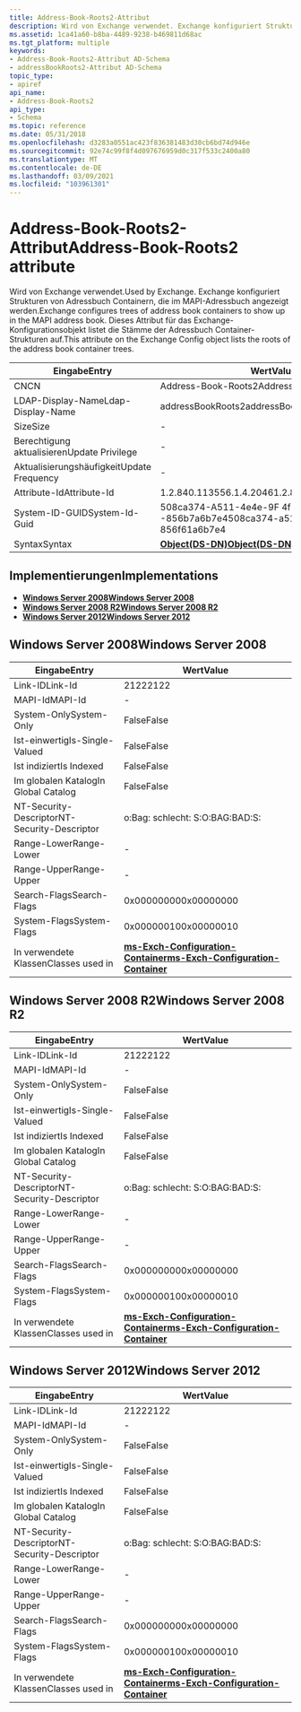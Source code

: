 ```yaml
---
title: Address-Book-Roots2-Attribut
description: Wird von Exchange verwendet. Exchange konfiguriert Strukturen von Adressbuch Containern, die im MAPI-Adressbuch angezeigt werden. Dieses Attribut für das Exchange-Konfigurationsobjekt listet die Stämme der Adressbuch Container-Strukturen auf. | Address-Book-Roots2-Attribut
ms.assetid: 1ca41a60-b8ba-4489-9238-b469811d68ac
ms.tgt_platform: multiple
keywords:
- Address-Book-Roots2-Attribut AD-Schema
- addressBookRoots2-Attribut AD-Schema
topic_type:
- apiref
api_name:
- Address-Book-Roots2
api_type:
- Schema
ms.topic: reference
ms.date: 05/31/2018
ms.openlocfilehash: d3283a0551ac423f836381483d30cb6bd74d946e
ms.sourcegitcommit: 92e74c99f8f4d097676959d0c317f533c2400a80
ms.translationtype: MT
ms.contentlocale: de-DE
ms.lasthandoff: 03/09/2021
ms.locfileid: "103961301"
---
```

# <a name="address-book-roots2-attribute"></a><span data-ttu-id="13ad9-108">Address-Book-Roots2-Attribut</span><span class="sxs-lookup"><span data-stu-id="13ad9-108">Address-Book-Roots2 attribute</span></span>

<span data-ttu-id="13ad9-109">Wird von Exchange verwendet.</span><span class="sxs-lookup"><span data-stu-id="13ad9-109">Used by Exchange.</span></span> <span data-ttu-id="13ad9-110">Exchange konfiguriert Strukturen von Adressbuch Containern, die im MAPI-Adressbuch angezeigt werden.</span><span class="sxs-lookup"><span data-stu-id="13ad9-110">Exchange configures trees of address book containers to show up in the MAPI address book.</span></span> <span data-ttu-id="13ad9-111">Dieses Attribut für das Exchange-Konfigurationsobjekt listet die Stämme der Adressbuch Container-Strukturen auf.</span><span class="sxs-lookup"><span data-stu-id="13ad9-111">This attribute on the Exchange Config object lists the roots of the address book container trees.</span></span>



| <span data-ttu-id="13ad9-112">Eingabe</span><span class="sxs-lookup"><span data-stu-id="13ad9-112">Entry</span></span> | <span data-ttu-id="13ad9-113">Wert</span><span class="sxs-lookup"><span data-stu-id="13ad9-113">Value</span></span> |
|-------------------|-----------------------------------------|
| <span data-ttu-id="13ad9-114">CN</span><span class="sxs-lookup"><span data-stu-id="13ad9-114">CN</span></span>                | <span data-ttu-id="13ad9-115">Address-Book-Roots2</span><span class="sxs-lookup"><span data-stu-id="13ad9-115">Address-Book-Roots2</span></span>                     |
| <span data-ttu-id="13ad9-116">LDAP-Display-Name</span><span class="sxs-lookup"><span data-stu-id="13ad9-116">Ldap-Display-Name</span></span> | <span data-ttu-id="13ad9-117">addressBookRoots2</span><span class="sxs-lookup"><span data-stu-id="13ad9-117">addressBookRoots2</span></span>                       |
| <span data-ttu-id="13ad9-118">Size</span><span class="sxs-lookup"><span data-stu-id="13ad9-118">Size</span></span>              | \-                                      |
| <span data-ttu-id="13ad9-119">Berechtigung aktualisieren</span><span class="sxs-lookup"><span data-stu-id="13ad9-119">Update Privilege</span></span>  | \-                                      |
| <span data-ttu-id="13ad9-120">Aktualisierungshäufigkeit</span><span class="sxs-lookup"><span data-stu-id="13ad9-120">Update Frequency</span></span>  | \-                                      |
| <span data-ttu-id="13ad9-121">Attribute-Id</span><span class="sxs-lookup"><span data-stu-id="13ad9-121">Attribute-Id</span></span>      | <span data-ttu-id="13ad9-122">1.2.840.113556.1.4.2046</span><span class="sxs-lookup"><span data-stu-id="13ad9-122">1.2.840.113556.1.4.2046</span></span>                 |
| <span data-ttu-id="13ad9-123">System-ID-GUID</span><span class="sxs-lookup"><span data-stu-id="13ad9-123">System-Id-Guid</span></span>    | <span data-ttu-id="13ad9-124">508ca374-A511-4e4e-9F 4f -856b7a6b7e4</span><span class="sxs-lookup"><span data-stu-id="13ad9-124">508ca374-a511-4e4e-9f4f-856f61a6b7e4</span></span>    |
| <span data-ttu-id="13ad9-125">Syntax</span><span class="sxs-lookup"><span data-stu-id="13ad9-125">Syntax</span></span>            | [<span data-ttu-id="13ad9-126">**Object(DS-DN)**</span><span class="sxs-lookup"><span data-stu-id="13ad9-126">**Object(DS-DN)**</span></span>](s-object-ds-dn.md) |



## <a name="implementations"></a><span data-ttu-id="13ad9-127">Implementierungen</span><span class="sxs-lookup"><span data-stu-id="13ad9-127">Implementations</span></span>

-   [<span data-ttu-id="13ad9-128">**Windows Server 2008**</span><span class="sxs-lookup"><span data-stu-id="13ad9-128">**Windows Server 2008**</span></span>](#windows-server-2008)
-   [<span data-ttu-id="13ad9-129">**Windows Server 2008 R2**</span><span class="sxs-lookup"><span data-stu-id="13ad9-129">**Windows Server 2008 R2**</span></span>](#windows-server-2008-r2)
-   [<span data-ttu-id="13ad9-130">**Windows Server 2012**</span><span class="sxs-lookup"><span data-stu-id="13ad9-130">**Windows Server 2012**</span></span>](#windows-server-2012)

## <a name="windows-server-2008"></a><span data-ttu-id="13ad9-131">Windows Server 2008</span><span class="sxs-lookup"><span data-stu-id="13ad9-131">Windows Server 2008</span></span>



| <span data-ttu-id="13ad9-132">Eingabe</span><span class="sxs-lookup"><span data-stu-id="13ad9-132">Entry</span></span> | <span data-ttu-id="13ad9-133">Wert</span><span class="sxs-lookup"><span data-stu-id="13ad9-133">Value</span></span> |
|------------------------|--------------------------------------------------------------------------------------|
| <span data-ttu-id="13ad9-134">Link-ID</span><span class="sxs-lookup"><span data-stu-id="13ad9-134">Link-Id</span></span>                | <span data-ttu-id="13ad9-135">2122</span><span class="sxs-lookup"><span data-stu-id="13ad9-135">2122</span></span>                                                                                 |
| <span data-ttu-id="13ad9-136">MAPI-Id</span><span class="sxs-lookup"><span data-stu-id="13ad9-136">MAPI-Id</span></span>                | \-                                                                                   |
| <span data-ttu-id="13ad9-137">System-Only</span><span class="sxs-lookup"><span data-stu-id="13ad9-137">System-Only</span></span>            | <span data-ttu-id="13ad9-138">False</span><span class="sxs-lookup"><span data-stu-id="13ad9-138">False</span></span>                                                                                |
| <span data-ttu-id="13ad9-139">Ist-einwertig</span><span class="sxs-lookup"><span data-stu-id="13ad9-139">Is-Single-Valued</span></span>       | <span data-ttu-id="13ad9-140">False</span><span class="sxs-lookup"><span data-stu-id="13ad9-140">False</span></span>                                                                                |
| <span data-ttu-id="13ad9-141">Ist indiziert</span><span class="sxs-lookup"><span data-stu-id="13ad9-141">Is Indexed</span></span>             | <span data-ttu-id="13ad9-142">False</span><span class="sxs-lookup"><span data-stu-id="13ad9-142">False</span></span>                                                                                |
| <span data-ttu-id="13ad9-143">Im globalen Katalog</span><span class="sxs-lookup"><span data-stu-id="13ad9-143">In Global Catalog</span></span>      | <span data-ttu-id="13ad9-144">False</span><span class="sxs-lookup"><span data-stu-id="13ad9-144">False</span></span>                                                                                |
| <span data-ttu-id="13ad9-145">NT-Security-Descriptor</span><span class="sxs-lookup"><span data-stu-id="13ad9-145">NT-Security-Descriptor</span></span> | <span data-ttu-id="13ad9-146">o:Bag: schlecht: S:</span><span class="sxs-lookup"><span data-stu-id="13ad9-146">O:BAG:BAD:S:</span></span>                                                                         |
| <span data-ttu-id="13ad9-147">Range-Lower</span><span class="sxs-lookup"><span data-stu-id="13ad9-147">Range-Lower</span></span>            | \-                                                                                   |
| <span data-ttu-id="13ad9-148">Range-Upper</span><span class="sxs-lookup"><span data-stu-id="13ad9-148">Range-Upper</span></span>            | \-                                                                                   |
| <span data-ttu-id="13ad9-149">Search-Flags</span><span class="sxs-lookup"><span data-stu-id="13ad9-149">Search-Flags</span></span>           | <span data-ttu-id="13ad9-150">0x00000000</span><span class="sxs-lookup"><span data-stu-id="13ad9-150">0x00000000</span></span>                                                                           |
| <span data-ttu-id="13ad9-151">System-Flags</span><span class="sxs-lookup"><span data-stu-id="13ad9-151">System-Flags</span></span>           | <span data-ttu-id="13ad9-152">0x00000010</span><span class="sxs-lookup"><span data-stu-id="13ad9-152">0x00000010</span></span>                                                                           |
| <span data-ttu-id="13ad9-153">In verwendete Klassen</span><span class="sxs-lookup"><span data-stu-id="13ad9-153">Classes used in</span></span>        | [<span data-ttu-id="13ad9-154">**ms-Exch-Configuration-Container**</span><span class="sxs-lookup"><span data-stu-id="13ad9-154">**ms-Exch-Configuration-Container**</span></span>](c-msexchconfigurationcontainer.md)<br/> |



## <a name="windows-server-2008-r2"></a><span data-ttu-id="13ad9-155">Windows Server 2008 R2</span><span class="sxs-lookup"><span data-stu-id="13ad9-155">Windows Server 2008 R2</span></span>



| <span data-ttu-id="13ad9-156">Eingabe</span><span class="sxs-lookup"><span data-stu-id="13ad9-156">Entry</span></span> | <span data-ttu-id="13ad9-157">Wert</span><span class="sxs-lookup"><span data-stu-id="13ad9-157">Value</span></span> |
|------------------------|--------------------------------------------------------------------------------------|
| <span data-ttu-id="13ad9-158">Link-ID</span><span class="sxs-lookup"><span data-stu-id="13ad9-158">Link-Id</span></span>                | <span data-ttu-id="13ad9-159">2122</span><span class="sxs-lookup"><span data-stu-id="13ad9-159">2122</span></span>                                                                                 |
| <span data-ttu-id="13ad9-160">MAPI-Id</span><span class="sxs-lookup"><span data-stu-id="13ad9-160">MAPI-Id</span></span>                | \-                                                                                   |
| <span data-ttu-id="13ad9-161">System-Only</span><span class="sxs-lookup"><span data-stu-id="13ad9-161">System-Only</span></span>            | <span data-ttu-id="13ad9-162">False</span><span class="sxs-lookup"><span data-stu-id="13ad9-162">False</span></span>                                                                                |
| <span data-ttu-id="13ad9-163">Ist-einwertig</span><span class="sxs-lookup"><span data-stu-id="13ad9-163">Is-Single-Valued</span></span>       | <span data-ttu-id="13ad9-164">False</span><span class="sxs-lookup"><span data-stu-id="13ad9-164">False</span></span>                                                                                |
| <span data-ttu-id="13ad9-165">Ist indiziert</span><span class="sxs-lookup"><span data-stu-id="13ad9-165">Is Indexed</span></span>             | <span data-ttu-id="13ad9-166">False</span><span class="sxs-lookup"><span data-stu-id="13ad9-166">False</span></span>                                                                                |
| <span data-ttu-id="13ad9-167">Im globalen Katalog</span><span class="sxs-lookup"><span data-stu-id="13ad9-167">In Global Catalog</span></span>      | <span data-ttu-id="13ad9-168">False</span><span class="sxs-lookup"><span data-stu-id="13ad9-168">False</span></span>                                                                                |
| <span data-ttu-id="13ad9-169">NT-Security-Descriptor</span><span class="sxs-lookup"><span data-stu-id="13ad9-169">NT-Security-Descriptor</span></span> | <span data-ttu-id="13ad9-170">o:Bag: schlecht: S:</span><span class="sxs-lookup"><span data-stu-id="13ad9-170">O:BAG:BAD:S:</span></span>                                                                         |
| <span data-ttu-id="13ad9-171">Range-Lower</span><span class="sxs-lookup"><span data-stu-id="13ad9-171">Range-Lower</span></span>            | \-                                                                                   |
| <span data-ttu-id="13ad9-172">Range-Upper</span><span class="sxs-lookup"><span data-stu-id="13ad9-172">Range-Upper</span></span>            | \-                                                                                   |
| <span data-ttu-id="13ad9-173">Search-Flags</span><span class="sxs-lookup"><span data-stu-id="13ad9-173">Search-Flags</span></span>           | <span data-ttu-id="13ad9-174">0x00000000</span><span class="sxs-lookup"><span data-stu-id="13ad9-174">0x00000000</span></span>                                                                           |
| <span data-ttu-id="13ad9-175">System-Flags</span><span class="sxs-lookup"><span data-stu-id="13ad9-175">System-Flags</span></span>           | <span data-ttu-id="13ad9-176">0x00000010</span><span class="sxs-lookup"><span data-stu-id="13ad9-176">0x00000010</span></span>                                                                           |
| <span data-ttu-id="13ad9-177">In verwendete Klassen</span><span class="sxs-lookup"><span data-stu-id="13ad9-177">Classes used in</span></span>        | [<span data-ttu-id="13ad9-178">**ms-Exch-Configuration-Container**</span><span class="sxs-lookup"><span data-stu-id="13ad9-178">**ms-Exch-Configuration-Container**</span></span>](c-msexchconfigurationcontainer.md)<br/> |



## <a name="windows-server-2012"></a><span data-ttu-id="13ad9-179">Windows Server 2012</span><span class="sxs-lookup"><span data-stu-id="13ad9-179">Windows Server 2012</span></span>



| <span data-ttu-id="13ad9-180">Eingabe</span><span class="sxs-lookup"><span data-stu-id="13ad9-180">Entry</span></span> | <span data-ttu-id="13ad9-181">Wert</span><span class="sxs-lookup"><span data-stu-id="13ad9-181">Value</span></span> |
|------------------------|--------------------------------------------------------------------------------------|
| <span data-ttu-id="13ad9-182">Link-ID</span><span class="sxs-lookup"><span data-stu-id="13ad9-182">Link-Id</span></span>                | <span data-ttu-id="13ad9-183">2122</span><span class="sxs-lookup"><span data-stu-id="13ad9-183">2122</span></span>                                                                                 |
| <span data-ttu-id="13ad9-184">MAPI-Id</span><span class="sxs-lookup"><span data-stu-id="13ad9-184">MAPI-Id</span></span>                | \-                                                                                   |
| <span data-ttu-id="13ad9-185">System-Only</span><span class="sxs-lookup"><span data-stu-id="13ad9-185">System-Only</span></span>            | <span data-ttu-id="13ad9-186">False</span><span class="sxs-lookup"><span data-stu-id="13ad9-186">False</span></span>                                                                                |
| <span data-ttu-id="13ad9-187">Ist-einwertig</span><span class="sxs-lookup"><span data-stu-id="13ad9-187">Is-Single-Valued</span></span>       | <span data-ttu-id="13ad9-188">False</span><span class="sxs-lookup"><span data-stu-id="13ad9-188">False</span></span>                                                                                |
| <span data-ttu-id="13ad9-189">Ist indiziert</span><span class="sxs-lookup"><span data-stu-id="13ad9-189">Is Indexed</span></span>             | <span data-ttu-id="13ad9-190">False</span><span class="sxs-lookup"><span data-stu-id="13ad9-190">False</span></span>                                                                                |
| <span data-ttu-id="13ad9-191">Im globalen Katalog</span><span class="sxs-lookup"><span data-stu-id="13ad9-191">In Global Catalog</span></span>      | <span data-ttu-id="13ad9-192">False</span><span class="sxs-lookup"><span data-stu-id="13ad9-192">False</span></span>                                                                                |
| <span data-ttu-id="13ad9-193">NT-Security-Descriptor</span><span class="sxs-lookup"><span data-stu-id="13ad9-193">NT-Security-Descriptor</span></span> | <span data-ttu-id="13ad9-194">o:Bag: schlecht: S:</span><span class="sxs-lookup"><span data-stu-id="13ad9-194">O:BAG:BAD:S:</span></span>                                                                         |
| <span data-ttu-id="13ad9-195">Range-Lower</span><span class="sxs-lookup"><span data-stu-id="13ad9-195">Range-Lower</span></span>            | \-                                                                                   |
| <span data-ttu-id="13ad9-196">Range-Upper</span><span class="sxs-lookup"><span data-stu-id="13ad9-196">Range-Upper</span></span>            | \-                                                                                   |
| <span data-ttu-id="13ad9-197">Search-Flags</span><span class="sxs-lookup"><span data-stu-id="13ad9-197">Search-Flags</span></span>           | <span data-ttu-id="13ad9-198">0x00000000</span><span class="sxs-lookup"><span data-stu-id="13ad9-198">0x00000000</span></span>                                                                           |
| <span data-ttu-id="13ad9-199">System-Flags</span><span class="sxs-lookup"><span data-stu-id="13ad9-199">System-Flags</span></span>           | <span data-ttu-id="13ad9-200">0x00000010</span><span class="sxs-lookup"><span data-stu-id="13ad9-200">0x00000010</span></span>                                                                           |
| <span data-ttu-id="13ad9-201">In verwendete Klassen</span><span class="sxs-lookup"><span data-stu-id="13ad9-201">Classes used in</span></span>        | [<span data-ttu-id="13ad9-202">**ms-Exch-Configuration-Container**</span><span class="sxs-lookup"><span data-stu-id="13ad9-202">**ms-Exch-Configuration-Container**</span></span>](c-msexchconfigurationcontainer.md)<br/> |



 

 





